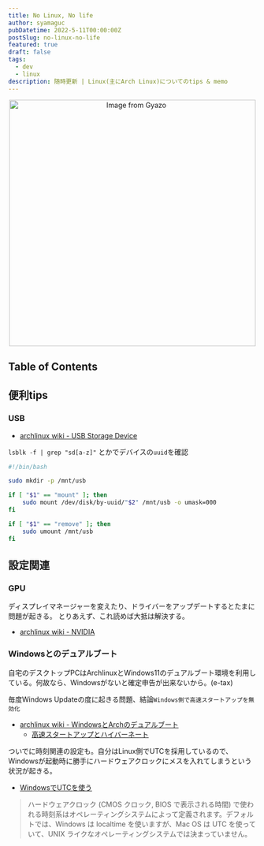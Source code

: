 ```yaml
---
title: No Linux, No life
author: syamaguc
pubDatetime: 2022-5-11T00:00:00Z
postSlug: no-linux-no-life
featured: true
draft: false
tags:
  - dev
  - linux
description: 随時更新 | Linux(主にArch Linux)についてのtips & memo
---
```


<div align="center">
  <a href="https://i.gyazo.com/37dd53120afc03c3a9ebf0daf3780b6e">
    <img src="https://i.gyazo.com/37dd53120afc03c3a9ebf0daf3780b6e.png" alt="Image from Gyazo" width="500"/>
  </a>
</div>

## Table of Contents

## 便利tips

### USB

- [archlinux wiki - USB Storage Device](https://wiki.archlinux.jp/index.php/USB_%E3%82%B9%E3%83%88%E3%83%AC%E3%83%BC%E3%82%B8%E3%83%87%E3%83%90%E3%82%A4%E3%82%B9)

`lsblk -f | grep "sd[a-z]"` とかでデバイスの`uuid`を確認

```bash
#!/bin/bash

sudo mkdir -p /mnt/usb

if [ "$1" == "mount" ]; then
	sudo mount /dev/disk/by-uuid/"$2" /mnt/usb -o umask=000
fi

if [ "$1" == "remove" ]; then
	sudo umount /mnt/usb
fi
```

## 設定関連

### GPU

ディスプレイマネージャーを変えたり、ドライバーをアップデートするとたまに問題が起きる。
とりあえず、これ読めば大抵は解決する。

- [archlinux wiki - NVIDIA](https://wiki.archlinux.jp/index.php/NVIDIA)

### Windowsとのデュアルブート

自宅のデスクトップPCはArchlinuxとWindows11のデュアルブート環境を利用している。何故なら、Windowsがないと確定申告が出来ないから。(e-tax)

毎度Windows Updateの度に起きる問題、結論`Windows側で高速スタートアップを無効化`

- [archlinux wiki - WindowsとArchのデュアルブート](https://wiki.archlinux.jp/index.php/Windows_%E3%81%A8%E3%81%AE%E3%83%87%E3%83%A5%E3%82%A2%E3%83%AB%E3%83%96%E3%83%BC%E3%83%88)
  - [高速スタートアップとハイバーネート](https://wiki.archlinux.jp/index.php/Windows_%E3%81%A8%E3%81%AE%E3%83%87%E3%83%A5%E3%82%A2%E3%83%AB%E3%83%96%E3%83%BC%E3%83%88#.E9.AB.98.E9.80.9F.E3.82.B9.E3.82.BF.E3.83.BC.E3.83.88.E3.82.A2.E3.83.83.E3.83.97.E3.81.A8.E3.83.8F.E3.82.A4.E3.83.90.E3.83.8D.E3.83.BC.E3.83.88)

ついでに時刻関連の設定も。自分はLinux側でUTCを採用しているので、Windowsが起動時に勝手にハードウェアクロックにメスを入れてしまうという状況が起きる。

- [WindowsでUTCを使う](https://wiki.archlinux.jp/index.php/%E3%82%B7%E3%82%B9%E3%83%86%E3%83%A0%E6%99%82%E5%88%BB#Windows_.E3.81.A7_UTC_.E3.82.92.E4.BD.BF.E3.81.86)

> ハードウェアクロック (CMOS クロック, BIOS で表示される時間) で使われる時刻系はオペレーティングシステムによって定義されます。デフォルトでは、Windows は localtime を使いますが、Mac OS は UTC を使っていて、UNIX ライクなオペレーティングシステムでは決まっていません。
